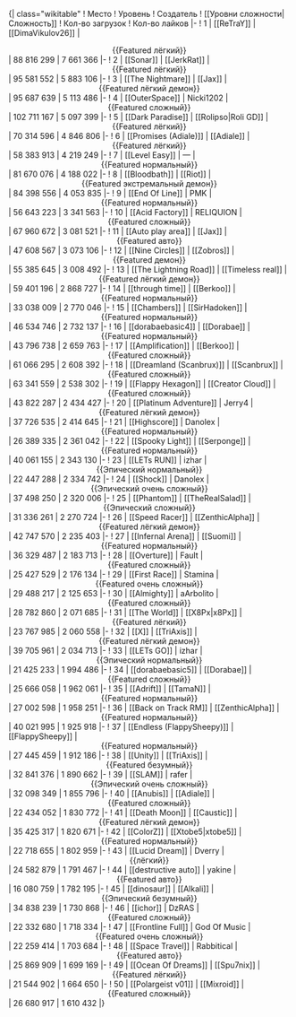 {| class="wikitable"
! Место
! Уровень
! Создатель
! [[Уровни сложности|Сложность]]
! Кол-во загрузок
! Кол-во лайков
|-
! 1
| [[ReTraY]]
| [[DimaVikulov26]]
| <center>{{Featured лёгкий}}</center>
| 88 816 299
| 7 661 366
|-
! 2
| [[Sonar]]
| [[JerkRat]]
| <center>{{Featured лёгкий}}</center>
| 95 581 552
| 5 883 106
|-
! 3
| [[The Nightmare]]
| [[Jax]]
| <center>{{Featured лёгкий демон}}</center>
| 95 687 639
| 5 113 486
|-
! 4
| [[OuterSpace]]
| Nicki1202
| <center>{{Featured сложный}}</center>
| 102 711 167
| 5 097 399
|-
! 5
| [[Dark Paradise]]
| [[Rolipso|Roli GD]]
| <center>{{Featured лёгкий}}</center>
| 70 314 596
| 4 846 806
|-
! 6
| [[Promises (Adiale)]]
| [[Adiale]]
| <center>{{Featured лёгкий}}</center>
| 58 383 913
| 4 219 249
|-
! 7
| [[Level Easy]]
| —
| <center>{{Featured нормальный}}</center>
| 81 670 076
| 4 188 022
|-
! 8
| [[Bloodbath]]
| [[Riot]]
| <center>{{Featured экстремальный демон}}</center>
| 84 398 556
| 4 053 835
|-
! 9
| [[End Of Line]]
| PMK
| <center>{{Featured нормальный}}</center>
| 56 643 223
| 3 341 563
|-
! 10
| [[Acid Factory]]
| RELIQUION
| <center>{{Featured сложный}}</center>
| 67 960 672
| 3 081 521
|-
! 11
| [[Auto play area]]
| [[Jax]]
| <center>{{Featured авто}}</center>
| 47 608 567
| 3 073 106
|-
! 12
| [[Nine Circles]]
| [[Zobros]]
| <center>{{Featured демон}}</center>
| 55 385 645
| 3 008 492
|-
! 13
| [[The Lightning Road]]
| [[Timeless real]]
| <center>{{Featured лёгкий демон}}</center>
| 59 401 196
| 2 868 727
|-
! 14
| [[through time]]
| [[Berkoo]]
| <center>{{Featured нормальный}}</center>
| 33 038 009
| 2 770 046
|-
! 15
| [[Chambers]]
| [[SirHadoken]]
| <center>{{Featured нормальный}}</center>
| 46 534 746
| 2 732 137
|-
! 16
| [[dorabaebasic4]]
| [[Dorabae]]
| <center>{{Featured нормальный}}</center>
| 43 796 738
| 2 659 763
|-
! 17
| [[Amplification]]
| [[Berkoo]]
| <center>{{Featured сложный}}</center>
| 61 066 295
| 2 608 392
|-
! 18
| [[Dreamland (Scanbrux)]]
| [[Scanbrux]]
| <center>{{Featured сложный}}</center>
| 63 341 559
| 2 538 302
|-
! 19
| [[Flappy Hexagon]]
| [[Creator Cloud]]
| <center>{{Featured сложный}}</center>
| 43 822 287
| 2 434 427
|-
! 20
| [[Platinum Adventure]]
| Jerry4
| <center>{{Featured лёгкий демон}}</center>
| 37 726 535
| 2 414 645
|-
! 21
| [[Highscore]]
| Danolex
| <center>{{Featured нормальный}}</center>
| 26 389 335
| 2 361 042
|-
! 22
| [[Spooky Light]]
| [[Serponge]]
| <center>{{Featured нормальный}}</center>
| 40 061 155
| 2 343 130
|-
! 23
| [[LETs  RUN]]
| izhar
| <center>{{Эпический нормальный}}</center>
| 22 447 288
| 2 334 742
|-
! 24
| [[Shock]]
| Danolex
| <center>{{Эпический очень сложный}}</center>
| 37 498 250
| 2 320 006
|-
! 25
| [[Phantom]]
| [[TheRealSalad]]
| <center>{{Эпический сложный}}</center>
| 31 336 261
| 2 270 724
|-
! 26
| [[Speed Racer]]
| [[ZenthicAlpha]]
| <center>{{Featured лёгкий демон}}</center>
| 42 747 570
| 2 235 403
|-
! 27
| [[Infernal Arena]]
| [[Suomi]]
| <center>{{Featured нормальный}}</center>
| 36 329 487
| 2 183 713
|-
! 28
| [[Overture]]
| Fault
| <center>{{Featured сложный}}</center>
| 25 427 529
| 2 176 134
|-
! 29
| [[First Race]]
| Stamina
| <center>{{Featured очень сложный}}</center>
| 29 488 217
| 2 125 653
|-
! 30
| [[Almighty]]
| aArbolito
| <center>{{Featured сложный}}</center>
| 28 782 860
| 2 071 685
|-
! 31
| [[The World]]
| [[X8Px|x8Px]]
| <center>{{Featured лёгкий}}</center>
| 23 767 985
| 2 060 558
|-
! 32
| [[X]]
| [[TriAxis]]
| <center>{{Featured лёгкий демон}}</center>
| 39 705 961
| 2 034 713
|-
! 33
| [[LETs GO]]
| izhar
| <center>{{Эпический нормальный}}</center>
| 21 425 233
| 1 994 486
|-
! 34
| [[dorabaebasic5]]
| [[Dorabae]]
| <center>{{Featured сложный}}</center>
| 25 666 058
| 1 962 061
|-
! 35
| [[Adrift]]
| [[TamaN]]
| <center>{{Featured нормальный}}</center>
| 27 002 598
| 1 958 251
|-
! 36
| [[Back on Track RM]]
| [[ZenthicAlpha]]
| <center>{{Featured нормальный}}</center>
| 40 021 995
| 1 925 918
|-
! 37
| [[Endless (FlappySheepy)]]
| [[FlappySheepy]]
| <center>{{Featured нормальный}}</center>
| 27 445 459
| 1 912 186
|-
! 38
| [[Unity]]
| [[TriAxis]]
| <center>{{Featured безумный}}</center>
| 32 841 376
| 1 890 662
|-
! 39
| [[SLAM]]
| rafer
| <center>{{Эпический очень сложный}}</center>
| 32 098 349
| 1 855 796
|-
! 40
| [[Anubis]]
| [[Adiale]]
| <center>{{Featured сложный}}</center>
| 22 434 052
| 1 830 772
|-
! 41
| [[Death Moon]]
| [[Caustic]]
| <center>{{Featured лёгкий демон}}</center>
| 35 425 317
| 1 820 671
|-
! 42
| [[ColorZ]]
| [[Xtobe5|xtobe5]]
| <center>{{Featured нормальный}}</center>
| 22 718 655
| 1 802 959
|-
! 43
| [[Lucid Dream]]
| Dverry
| <center>{{лёгкий}}</center>
| 24 582 879
| 1 791 467
|-
! 44
| [[destructive auto]]
| yakine
| <center>{{Featured авто}}</center>
| 16 080 759
| 1 782 195
|-
! 45
| [[dinosaur]]
| [[Alkali]]
| <center>{{Эпический безумный}}</center>
| 34 838 239
| 1 730 868
|-
! 46
| [[ichor]]
| DzRAS
| <center>{{Featured сложный}}</center>
| 22 332 680
| 1 718 334
|-
! 47
| [[Frontline Full]]
| God Of Music
| <center>{{Featured очень сложный}}</center>
| 22 259 414
| 1 703 684
|-
! 48
| [[Space Travel]]
| Rabbitical
| <center>{{Featured авто}}</center>
| 25 869 909
| 1 699 169
|-
! 49
| [[Ocean Of Dreams]]
| [[Spu7nix]]
| <center>{{Featured лёгкий}}</center>
| 21 544 902
| 1 664 650
|-
! 50
| [[Polargeist v01]]
| [[Mixroid]]
| <center>{{Featured сложный}}</center>
| 26 680 917
| 1 610 432
|}